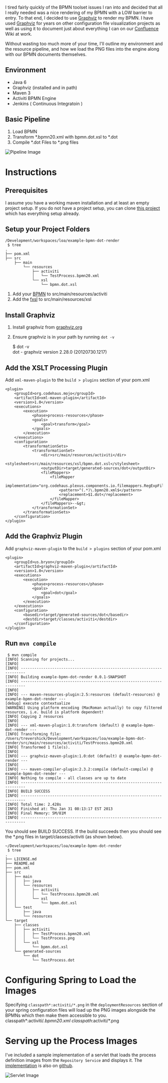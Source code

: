 I tired fairly quickly of the BPMN toolset issues I ran into and decided that all I really needed was a nice rendering of my BPMN with a LOW barrier to entry.  To that end, I decided to use <a href="http://www.graphviz.org">Graphviz</a> to render my BPMN.  I have used <a href="http://www.graphviz.org">Graphviz</a> for years on other configuration file visualization projects as well as using it to document just about everything I can on our <a href="http://atlassian.com/software/confluence">Confluence</a> Wiki at work.

Without wasting too much more of your time, I'll outline my environment and the resource pipeline, and how we load the PNG files into the engine along with our BPMN documents themselves.

## Environment

* Java 6
* Graphviz (installed and in path)
* Maven 3
* Activiti BPMN Engine
* Jenkins ( Continuous Integratoin )


## Basic Pipeline

1. Load BPMN
2. Transform *.bpmn20.xml with bpmn.dot.xsl to *.dot
3. Compile *.dot Files to *.png files

![Pipeline Image](pipeline.png)

# Instructions

## Prerequisites
I assume you have a working maven installation and at least an empty project setup.
If you do not have a project setup, you can clone [this project](http://github.com/trevershick/example-bpmn-dot-render) which has everything setup already.

## Setup your Project Folders

	/Development/workspaces/loa/example-bpmn-dot-render 
	 $ tree
	.
	├── pom.xml
	├── src
		├── main
			└── resources
				├── activiti
				│   └── TestProcess.bpmn20.xml
				└── xsl
					└── bpmn.dot.xsl

1. Add your [BPMN](https://raw.github.com/trevershick/example-bpmn-dot-render/master/src/main/resources/activiti/TestProcess.bpmn20.xml) to src/main/resources/activiti
2. Add the [fxsl](https://raw.github.com/trevershick/example-bpmn-dot-render/master/src/main/resources/xsl/bpmn.dot.xsl) to src/main/resources/xsl



## Install Graphviz
1. Install graphviz from [graphviz.org](http://www.graphviz.org)
2. Ensure graphviz is in your path by running ``dot -v``


	$ dot -v	
	dot - graphviz version 2.28.0 (20120730.1217)

## Add the XSLT Processing Plugin

Add ``xml-maven-plugin`` to the ``build > plugins`` section of your pom.xml

	<plugin>
		<groupId>org.codehaus.mojo</groupId>
		<artifactId>xml-maven-plugin</artifactId>
		<version>1.0</version>
		<executions>
			<execution>
				<phase>process-resources</phase>
				<goals>
					<goal>transform</goal>
				</goals>
			</execution>
		</executions>
		<configuration>
			<transformationSets>
				<transformationSet>
					<dir>src/main/resources/activiti</dir>
					<stylesheet>src/main/resources/xsl/bpmn.dot.xsl</stylesheet>
					<outputDir>target/generated-sources/dot</outputDir>
					<fileMappers>
						<fileMapper
							implementation="org.codehaus.plexus.components.io.filemappers.RegExpFileMapper">
							<pattern>^(.*)\.bpmn20.xml$</pattern>
							<replacement>$1.dot</replacement>
						</fileMapper>
					</fileMappers>--&gt;
				</transformationSet>
			</transformationSets>
		</configuration>
	</plugin>



## Add the Graphviz Plugin

Add ``graphviz-maven-plugin`` to the ``build > plugins`` section of your pom.xml


	<plugin>
		<groupId>us.bryon</groupId>
		<artifactId>graphviz-maven-plugin</artifactId>
		<version>1.0</version>
		<executions>
			<execution>
				<phase>process-resources</phase>
				<goals>
					<goal>dot</goal>
				</goals>
			</execution>
		</executions>
		<configuration>
			<basedir>target/generated-sources/dot</basedir>
			<destdir>target/classes/activiti</destdir>
		</configuration>
	</plugin>


## Run ``mvn compile``

	 $ mvn compile
	[INFO] Scanning for projects...
	[INFO]                                                                         
	[INFO] ------------------------------------------------------------------------
	[INFO] Building example-bpmn-dot-render 0.0.1-SNAPSHOT
	[INFO] ------------------------------------------------------------------------
	[INFO] 
	[INFO] --- maven-resources-plugin:2.5:resources (default-resources) @ example-bpmn-dot-render ---
	[debug] execute contextualize
	[WARNING] Using platform encoding (MacRoman actually) to copy filtered resources, i.e. build is platform dependent!
	[INFO] Copying 2 resources
	[INFO] 
	[INFO] --- xml-maven-plugin:1.0:transform (default) @ example-bpmn-dot-render ---
	[INFO] Transforming file: /Users/trevershick/Development/workspaces/loa/example-bpmn-dot-render/src/main/resources/activiti/TestProcess.bpmn20.xml
	[INFO] Transformed 1 file(s).
	[INFO] 
	[INFO] --- graphviz-maven-plugin:1.0:dot (default) @ example-bpmn-dot-render ---
	[INFO] 
	[INFO] --- maven-compiler-plugin:2.3.2:compile (default-compile) @ example-bpmn-dot-render ---
	[INFO] Nothing to compile - all classes are up to date
	[INFO] ------------------------------------------------------------------------
	[INFO] BUILD SUCCESS
	[INFO] ------------------------------------------------------------------------
	[INFO] Total time: 2.428s
	[INFO] Finished at: Thu Jan 31 08:13:17 EST 2013
	[INFO] Final Memory: 5M/81M
	[INFO] ------------------------------------------------------------------------


You should see BUILD SUCCESS.  If the build succeeds then you should see the *.png files in target/classes/activiti (as shown below).


	~/Development/workspaces/loa/example-bpmn-dot-render 
	 $ tree
	.
	├── LICENSE.md
	├── README.md
	├── pom.xml
	├── src
	│   ├── main
	│   │   ├── java
	│   │   └── resources
	│   │       ├── activiti
	│   │       │   └── TestProcess.bpmn20.xml
	│   │       └── xsl
	│   │           └── bpmn.dot.xsl
	│   └── test
	│       ├── java
	│       └── resources
	└── target
	    ├── classes
	    │   ├── activiti
	    │   │   ├── TestProcess.bpmn20.xml
	    │   │   └── TestProcess.png
	    │   └── xsl
	    │       └── bpmn.dot.xsl
	    └── generated-sources
	        └── dot
	            └── TestProcess.dot

# Configuring Spring to Load the Images

Specifying ``classpath*:activiti/*.png`` in the ``deploymentResources`` section of your spring configuration files will load up the PNG images alongside the BPMNs which then make them accessible to you.
	<bean id="processEngineConfiguration" class="org.activiti.spring.SpringProcessEngineConfiguration">
		<property name="dataSource" ref="dataSource" />
		<property name="transactionManager" ref="transactionManager" />
		<property name="databaseSchemaUpdate" value="true" />
		<property name="jobExecutorActivate" value="false" />
		<property name="deploymentResources">
			<list>
				<value>classpath*:activiti/*.bpmn20.xml</value>
				<value>classpath*:activiti/*.png</value>
			</list>
		</property>
	</bean>

# Serving up the Process Images

I've included a sample implementation of a servlet that loads the process definition images from the ``Repository Service`` and displays it.  The [implementation](https://github.com/trevershick/example-bpmn-dot-render/blob/master/src/main/java/com/github/trevershick/examplebpmndotrender/ProcessDefinitionImageServlet.java) is also on [github](http://github.com/trevershick/examplebpmndotrender).


![Servlet Image](image_servlet-2.png)